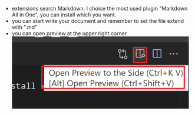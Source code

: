 * extensions search Markdown. I choice the most used plugin "Markdown All in One", you can install which you want.
* you can start write your document and remember to set the file extend with ".md"
* you can open preview at the upper right corner
![](./assets/markdownPreview.png)